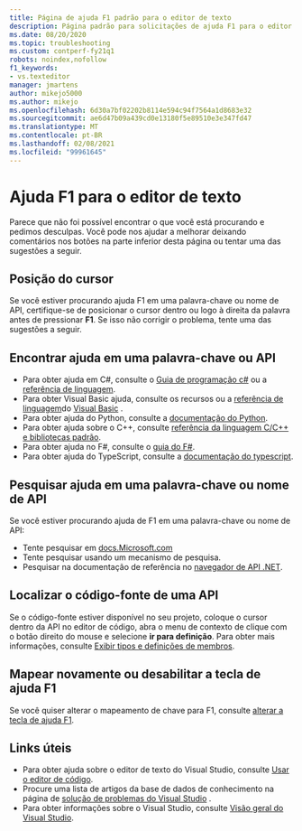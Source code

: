 ```yaml
---
title: Página de ajuda F1 padrão para o editor de texto
description: Página padrão para solicitações de ajuda F1 para o editor de texto do Visual Studio
ms.date: 08/20/2020
ms.topic: troubleshooting
ms.custom: contperf-fy21q1
robots: noindex,nofollow
f1_keywords:
- vs.texteditor
manager: jmartens
author: mikejo5000
ms.author: mikejo
ms.openlocfilehash: 6d30a7bf02202b8114e594c94f7564a1d8683e32
ms.sourcegitcommit: ae6d47b09a439cd0e13180f5e89510e3e347fd47
ms.translationtype: MT
ms.contentlocale: pt-BR
ms.lasthandoff: 02/08/2021
ms.locfileid: "99961645"
---
```

# <a name="f1-help-for-the-text-editor"></a>Ajuda F1 para o editor de texto

Parece que não foi possível encontrar o que você está procurando e pedimos desculpas. Você pode nos ajudar a melhorar deixando comentários nos botões na parte inferior desta página ou tentar uma das sugestões a seguir.

## <a name="cursor-position"></a>Posição do cursor

Se você estiver procurando ajuda F1 em uma palavra-chave ou nome de API, certifique-se de posicionar o cursor dentro ou logo à direita da palavra antes de pressionar **F1**. Se isso não corrigir o problema, tente uma das sugestões a seguir.

## <a name="find-help-on-a-keyword-or-api"></a>Encontrar ajuda em uma palavra-chave ou API

- Para obter ajuda em C#, consulte o [Guia de programação c#](/dotnet/csharp/programming-guide/) ou a [referência de linguagem](/dotnet/csharp/language-reference/).
- Para obter Visual Basic ajuda, consulte os recursos ou a [referência de linguagem](/dotnet/visual-basic/language-reference/)do [Visual Basic](/dotnet/visual-basic/programming-guide/language-features/) .
- Para obter ajuda do Python, consulte a [documentação do Python](https://docs.python.org/).
- Para obter ajuda sobre o C++, consulte [referência da linguagem C/C++ e bibliotecas padrão](/cpp/cpp/c-cpp-language-and-standard-libraries).
- Para obter ajuda no F#, consulte o [guia do F#](/dotnet/fsharp/).
- Para obter ajuda do TypeScript, consulte a [documentação do typescript](https://www.typescriptlang.org/docs).

## <a name="search-for-help-on-a-keyword-or-api-name"></a>Pesquisar ajuda em uma palavra-chave ou nome de API

Se você estiver procurando ajuda de F1 em uma palavra-chave ou nome de API:
- Tente pesquisar em [docs.Microsoft.com](/)
- Tente pesquisar usando um mecanismo de pesquisa.
- Pesquisar na documentação de referência no [navegador de API .NET](/dotnet/api/).

## <a name="find-the-source-code-for-an-api"></a>Localizar o código-fonte de uma API

Se o código-fonte estiver disponível no seu projeto, coloque o cursor dentro da API no editor de código, abra o menu de contexto de clique com o botão direito do mouse e selecione **ir para definição**. Para obter mais informações, consulte [Exibir tipos e definições de membros](../../ide/go-to-and-peek-definition.md).

## <a name="re-map-or-disable-the-f1-help-key"></a>Mapear novamente ou desabilitar a tecla de ajuda F1

Se você quiser alterar o mapeamento de chave para F1, consulte [alterar a tecla de ajuda F1](../not-in-toc/change-f1-help-key.md).

## <a name="useful-links"></a>Links úteis

- Para obter ajuda sobre o editor de texto do Visual Studio, consulte [Usar o editor de código](../../ide/writing-code-in-the-code-and-text-editor.md).
- Procure uma lista de artigos da base de dados de conhecimento na página de [solução de problemas do Visual Studio](/troubleshoot/visualstudio/welcome-visual-studio/) .
- Para obter informações sobre o Visual Studio, consulte [Visão geral do Visual Studio](../../get-started/visual-studio-ide.md).